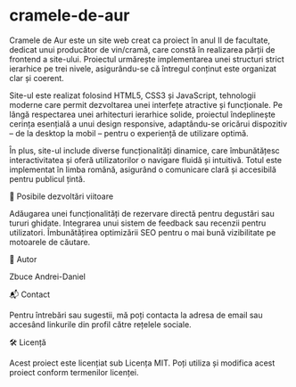 # cramele-de-aur
Cramele de Aur este un site web creat ca proiect în anul II de facultate, dedicat unui producător de vin/cramă, care constă în realizarea părții de frontend a site-ului. Proiectul urmărește implementarea unei structuri strict ierarhice pe trei nivele, asigurându-se că întregul conținut este organizat clar și coerent.

Site-ul este realizat folosind HTML5, CSS3 și JavaScript, tehnologii moderne care permit dezvoltarea unei interfețe atractive și funcționale. Pe lângă respectarea unei arhitecturi ierarhice solide, proiectul îndeplinește cerința esențială a unui design responsive, adaptându-se oricărui dispozitiv – de la desktop la mobil – pentru o experiență de utilizare optimă.

În plus, site-ul include diverse funcționalități dinamice, care îmbunătățesc interactivitatea și oferă utilizatorilor o navigare fluidă și intuitivă. Totul este implementat în limba română, asigurând o comunicare clară și accesibilă pentru publicul țintă.


📖 Posibile dezvoltări viitoare

Adăugarea unei funcționalități de rezervare directă pentru degustări sau tururi ghidate.
Integrarea unui sistem de feedback sau recenzii pentru utilizatori.
Îmbunătățirea optimizării SEO pentru o mai bună vizibilitate pe motoarele de căutare.


👤 Autor

Zbuce Andrei-Daniel


📬 Contact

Pentru întrebări sau sugestii, mă poți contacta la adresa de email sau accesând linkurile din profil către rețelele sociale.


🛠️ Licență

Acest proiect este licențiat sub Licența MIT. Poți utiliza și modifica acest proiect conform termenilor licenței.
